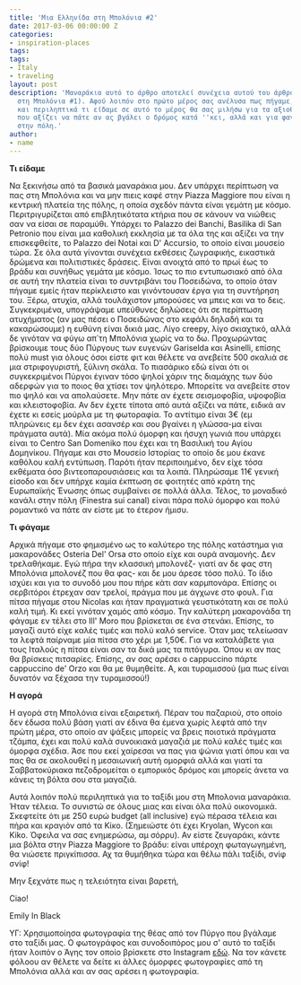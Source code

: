 ```yaml
---
title: 'Μια Ελληνίδα στη Μπολόνια #2'
date: 2017-03-06 00:00:00 Z
categories:
- inspiration-places
tags:
tags:
- Italy
- traveling
layout: post
description: 'Μαναράκια αυτό το άρθρο αποτελεί συνέχεια αυτού του άρθρου (Μια Ελληνίδα
  στη Μπολόνια #1). Αφού λοιπόν στο πρώτο μέρος σας ανέλυσα πως πήγαμε, που μείναμε
  και περιληπτικά τι είδαμε σε αυτό το μέρος θα σας μιλήσω για τα αξιοθέατα, για μέρη
  που αξίζει να πάτε αν ας βγάλει ο δρόμος κατά ''κει, αλλά και για φαγητό και ψώνια
  στην πόλη.'
author:
- name
---
```


**Τι είδαμε**

Να ξεκινήσω από τα βασικά μαναράκια μου. Δεν υπάρχει περίπτωση να πας στη Μπολόνια και να μην πιεις καφέ στην Piazza Maggiore που είναι η κεντρική πλατεία της πόλης, η οποία σχεδόν πάντα είναι γεμάτη με κόσμο. Περιτριγυρίζεται από επιβλητικότατα κτήρια που σε κάνουν να νιώθεις σαν να είσαι σε παραμύθι. Υπάρχει το Palazzo dei Banchi, Basilika di San Petronio που είναι μια καθολική εκκλησία με τα όλα της και αξίζει να την επισκεφθείτε, το Palazzo dei Notai και D' Accursio, το οποίο είναι μουσείο τώρα. Σε όλα αυτά γίνονται συνέχεια εκθέσεις ζωγραφικής, εικαστικά δρώμενα και πολιτιστικές δράσεις. Είναι ανοιχτά από το πρωί έως το βράδυ και συνήθως γεμάτα με κόσμο. Ίσως το πιο εντυπωσιακό από όλα σε αυτή την πλατεία είναι το συντριβάνι του Ποσειδώνα, το οποίο όταν πήγαμε εμείς ήταν περίκλειστο και γινόντουσαν έργα για τη συντήρηση του. Ξέρω, ατυχία, αλλά τουλάχιστον μπορούσες να μπεις και να το δεις. Συγκεκριμένα, υπογράψαμε υπεύθυνες δηλώσεις ότι σε περίπτωση ατυχήματος (αν μας πέσει ο Ποσειδώνας στο κεφάλι δηλαδή και τα κακαρώσουμε) η ευθύνη είναι δικιά μας. Λίγο creepy, λίγο σκιαχτικό, αλλά δε γινόταν να φύγω απ΄τη Μπολόνια χωρίς να το δω. Προχωρώντας βρίσκουμε τους δύο Πύργους των ευγενών Gariselda και Asinelli, επίσης πολύ must για όλους όσοι είστε φιτ και θέλετε να ανεβείτε 500 σκαλιά σε μια στριφογυριστή, ξύλινη σκάλα. Το πιασάρικο εδώ είναι ότι οι συγκεκριμένοι Πύργοι έγιναν τόσο ψηλοί χάριν της διαμάχης των δύο αδερφών για το ποιος θα χτίσει τον ψηλότερο. Μπορείτε να ανεβείτε στον πιο ψηλό και να απολαύσετε. Μην πάτε αν έχετε σεισμοφοβία, υψοφοβία και κλειστοφοβία. Αν δεν έχετε τίποτα από αυτά αξίζει να πάτε, ειδικά αν έχετε κι εσείς μούρλα με τη φωτοραφία. Το αντίτιμο είναι 3€ (εμ πληρώνεις εμ δεν έχει ασανσέρ και σου βγαίνει η γλώσσα-μα είναι πράγματα αυτά). Μία ακόμα πολύ όμορφη και ήσυχη γωνιά που υπάρχει είναι το Centro San Domeniko που έχει και τη Βασιλική του Αγίου Δομηνίκου. Πήγαμε και στο Μουσείο Ιστορίας το οποίο δε μου έκανε καθόλου καλή εντύπωση. Παρότι ήταν περιποιημένο, δεν είχε τόσα εκθέματα όσο βιντεοπαρουσιάσεις και τα λοιπά. Πληρώσαμε 11€ γενική είσοδο και δεν υπήρχε καμία έκπτωση σε φοιτητές από κράτη της Ευρωπαϊκής Ένωσης όπως συμβαίνει σε πολλά άλλα. Τέλος, το μοναδικό κανάλι στην πόλη (Finestra sui canal) είναι πάρα πολύ όμορφο και πολύ ρομαντικό να πάτε αν είστε με το έτερον ήμισυ.

**Τι φάγαμε**

Αρχικά πήγαμε στο φημισμένο ως το καλύτερο της πόλης κατάστημα για μακαρονάδες Osteria Del' Orsa στο οποίο είχε και ουρά αναμονής. Δεν τρελαθήκαμε. Εγώ πήρα την κλασσική μπολονέζ- γιατί αν δε φας στη Μπολόνια μπολονέζ που θα φας- και δε μου άρεσε τόσο πολύ. Το ίδιο ισχύει και για το συνοδό μου που πήρε κάτι σαν καρμπονάρα. Επίσης οι σερβιτόροι έτρεχαν σαν τρελοί, πράγμα που με άγχωνε στο φουλ. Για πίτσα πήγαμε στου Nicolas και ήταν πραγματικά γευστικότατη και σε πολύ καλή τιμή. Κι εκεί γινόταν χαμός από κόσμο. Την καλύτερη μακαρονάδα τη φάγαμε εν τέλει στο Ill' Moro που βρίσκεται σε ένα στενάκι. Επίσης, το μαγαζί αυτό είχε καλές τιμές και πολύ καλό service. Όταν μας τελείωσαν τα λεφτά παίρναμε μία πίτσα στο χέρι με 1,50€. Για να καταλάβετε για τους Ιταλούς η πίτσα είναι σαν τα δικά μας τα πιτόγυρα. Όπου κι αν πας θα βρίσκεις πιτσαρίες. Επίσης, αν σας αρέσει ο cappuccino πάρτε cappuccino de' Orzo και θα με θυμηθείτε. Α, και τυραμισσού (μα πως είναι δυνατόν να ξέχασα την τυραμισσού!)

**Η αγορά**

Η αγορά στη Μπολόνια είναι εξαιρετική. Πέραν του παζαριού, στο οποίο δεν έδωσα πολύ βάση γιατί αν έδινα θα έμενα χωρίς λεφτά από την πρώτη μέρα, στο οποίο αν ψάξεις μπορείς να βρεις ποιοτικά πράγματα τζάμπα, έχει και πολύ καλά συνοικιακά μαγαζιά με πολύ καλές τιμές και όμορφα σχέδια. Άσε που εκεί χαίρεσαι να πας για ψώνια γιατί όπου και να πας θα σε ακολουθεί η μεσαιωνική αυτή ομορφιά αλλά και γιατί τα Σαββατοκύριακα πεζοδρομείται ο εμπορικός δρόμος και μπορείς άνετα να κάνεις τη βόλτα σου στα μαγαζιά.

Αυτά λοιπόν πολύ περιληπτικά για το ταξίδι μου στη Μπολονια μαναράκια. Ήταν τέλεια. Το συνιστώ σε όλους μιας και είναι όλα πολύ οικονομικά. Σκεφτείτε ότι με 250 ευρώ budget (all inclusive) εγώ πέρασα τέλεια και πήρα και κραγιόν από τα Κίκο. (Σημειώστε ότι έχει Kryolan, Wycon και Kiko. Όφειλα να σας ενημερώσω, αμ σόρρυ). Αν είστε ζευγαράκι, κάντε μια βόλτα στην Piazza Maggiore το βράδυ: είναι υπέροχη φωταγωγημένη, θα νιώσετε πριγκίπισσα. Αχ τα θυμήθηκα τώρα και θέλω πάλι ταξίδι, σνίφ σνίφ!

Μην ξεχνάτε πως η τελειότητα είναι βαρετή,

Ciao!

Emily In Black

ΥΓ: Χρησιμοποίησα φωτογραφία της θέας από τον Πύργο που βγάλαμε στο ταξίδι μας. Ο φωτογράφος και συνοδοιπόρος μου σ' αυτό το ταξίδι ήταν λοιπόν ο Άγης τον οποίο βρίσκετε στο Instagram [εδώ](https://www.instagram.com/aghs_tsiokos/). Να τον κάνετε φόλοου αν θέλετε να δείτε κι άλλες όμορφες φωτογραφίες από τη Μπολόνια αλλά και αν σας αρέσει η φωτογραφία.